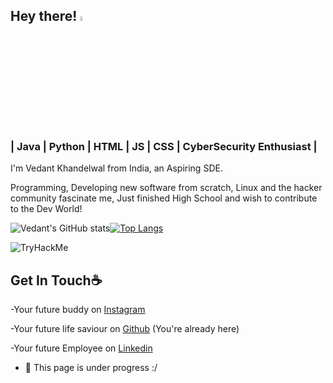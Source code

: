 ## Hey there! <img src="https://media.giphy.com/media/hvRJCLFzcasrR4ia7z/giphy.gif" width="4.5%">
### | Java | Python | HTML | JS | CSS | CyberSecurity Enthusiast |
I'm Vedant Khandelwal from India, an Aspiring SDE. 

Programming, Developing new software from scratch, Linux and the hacker community fascinate me, Just finished High School and wish to contribute to the Dev World!

![Vedant's GitHub stats](https://github-readme-stats.vercel.app/api?username=TheVedantKhandelwal&include_all_commits=true&count_private=true&show_icons=true)[![Top Langs](https://github-readme-stats.vercel.app/api/top-langs/?username=TheVedantKhandelwal&count_private=true&include_all_commits=true)](https://github.com/TheVedantKhandelwal/github-readme-stats)

<img src="https://tryhackme-badges.s3.amazonaws.com/coolved1543.png" alt="TryHackMe">

## Get In Touch☕
-Your future buddy on [Instagram](https://instagram.com/TheVedantKhandelwal)

-Your future life saviour on [Github](https://Github.com/TheVedantKhandelwal) (You're already here)

-Your future Employee on [Linkedin](https://in.linkedin.com/in/vedant-khandelwal-067aa9b5?trk=people-guest_people_search-card)

- 🔭 This page is under progress :/
 




